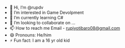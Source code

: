 - 👋 Hi, I’m @rupdv
- 👀 I’m interested in Game Devolpment
- 🌱 I’m currently learning C#
- 💞️ I’m looking to collaborate on ...
- 📫 How to reach me Email - rupjyotibaro08@gmail.com
- 😄 Pronouns: He/him
- ⚡ Fun fact: I am a 16 yr old kid

<!---
rupdv/rupdv is a ✨ special ✨ repository because its `README.md` (this file) appears on your GitHub profile.
You can click the Preview link to take a look at your changes.
--->
